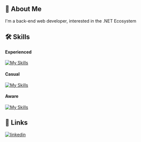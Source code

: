 
## 🚀 About Me
I'm a back-end web developer, interested in the .NET Ecosystem
## 🛠 Skills
#### Experienced
[![My Skills](https://skillicons.dev/icons?i=net,cs,sqlite,visualstudio,stackoverflow)](https://skillicons.dev)
#### Casual
[![My Skills](https://skillicons.dev/icons?i=azure,js,ts,html,css,postman,postgres)](https://skillicons.dev)
#### Aware
[![My Skills](https://skillicons.dev/icons?i=react,angular)](https://skillicons.dev)
## 🔗 Links
[![linkedin](https://img.shields.io/badge/linkedin-0A66C2?style=for-the-badge&logo=linkedin&logoColor=white)](https://www.linkedin.com/in/vladimir-georgiev-238aa3194/)
